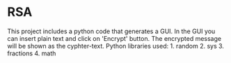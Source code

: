 # RSA
This project includes a python code that generates a GUI.
In the GUI you can insert plain text and click on 'Encrypt' button.
The encrypted message will be shown as the cyphter-text.
Python libraries used: 
    1. random
    2. sys
    3. fractions
    4. math
